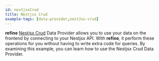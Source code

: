 ```yaml
---
id: nestjsxCrud
title: Nestjsx Crud
example-tags: [data-provider,nestJsx-crud]
---
```


**refine** [Nestjsx Crud](https://github.com/nestjsx/crud) Data Provider allows you to use your data on the frontend by connecting to your Nestjsx API. With **refine**, it perform these operations for you without having to write extra code for queries. By examining this example, you can learn how to use the Nestjsx Crud Data Provider.

<CodeSandboxExample path="data-provider-nestjsx-crud" />
